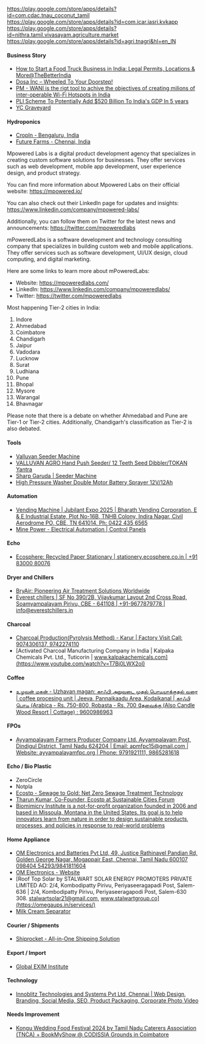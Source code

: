 
https://play.google.com/store/apps/details?id=com.cdac.tnau_coconut_tamil  
https://play.google.com/store/apps/details?id=com.icar.iasri.kvkapp  
https://play.google.com/store/apps/details?id=nithra.tamil.vivasayam.agriculture.market  
https://play.google.com/store/apps/details?id=agri.tnagri&hl=en_IN  

#### Business Story
- [How to Start a Food Truck Business in India: Legal Permits, Locations & More@TheBetterIndia](https://www.thebetterindia.com/243328/how-to-start-food-truck-license-permits-vehicle-cuisine-business-profits-india-gop94/)
- [Dosa Inc – Wheeled To Your Doorstep!](http://www.dosainc.in/)
- [PM - WANI is the rigt tool to achive the objectives of creating milions of inter-operable Wi-Fi Hotspots in India](https://www.firstpost.com/tech/news-analysis/pm-wani-is-the-right-tool-to-achieve-the-objectives-of-creating-millions-of-inter-operable-wi-fi-hotspots-in-india-consumer-voice-advisor-9122981.html)
- [PLI Scheme To Potentially Add $520 Billion To India's GDP In 5 years](https://swarajyamag.com/insta/pli-scheme-to-potentially-add-520-billion-to-gdp-in-5-years-report)
- [YC Graveyard](https://ycgraveyard.iamwillwang.com/)

#### Hydroponics
- [CropIn - Bengaluru, India](https://www.cropin.com/)  
- [Future Farms - Chennai, India](https://www.business.futurefarms.in/)  

Mpowered Labs is a digital product development agency that specializes in creating custom software solutions for businesses. They offer services such as web development, mobile app development, user experience design, and product strategy.

You can find more information about Mpowered Labs on their official website: https://mpowered.io/

You can also check out their LinkedIn page for updates and insights: https://www.linkedin.com/company/mpowered-labs/

Additionally, you can follow them on Twitter for the latest news and announcements: https://twitter.com/mpoweredlabs

mPoweredLabs is a software development and technology consulting company that specializes in building custom web and mobile applications. They offer services such as software development, UI/UX design, cloud computing, and digital marketing.

Here are some links to learn more about mPoweredLabs:
* Website: https://mpoweredlabs.com/  
* LinkedIn: https://www.linkedin.com/company/mpoweredlabs/
* Twitter: https://twitter.com/mpoweredlabs

Most happening Tier-2 cities in India:
1. Indore 
2. Ahmedabad 
3. Coimbatore 
4. Chandigarh 
5. Jaipur 
6. Vadodara 
7. Lucknow 
8. Surat 
9. Ludhiana 
10. Pune 
11. Bhopal
12. Mysore
13. Warangal 
14. Bhavnagar 

Please note that there is a debate on whether Ahmedabad and Pune are Tier-1 or Tier-2 cities. Additionally, Chandigarh's classification as Tier-2 is also debated. 

#### Tools
- [Valluvan Seeder Machine](https://yantratools.com/product/Valluvan-Manual-Push-Type-Seeder-Dibbler-machine-Single-Box-5wqlw?srsltid=AfmBOookYMFll-IjuXGfs36fseqxeJb8Bp61L8P23JinsEgt06QE-yCZ)
- [VALLUVAN AGRO Hand Push Seeder/ 12 Teeth Seed Dibbler/TOKAN Yantra](https://www.amazon.in/VALLUVAN-AGRO-Seeder-Dibbler-Yantra/dp/B0CNLQRJVL)
- [Sharp Garuda | Seeder Machine](https://www.flipkart.com/sharp-garuda-agriculture-manual-seeder-seed-sowing-machine-tool-single-drum-roller-planter-garden-tool-kit/p/itm7273549a05e81?pid=GTSHF6X9V6ZJEBXP&lid=LSTGTSHF6X9V6ZJEBXP18AWJT&marketplace=FLIPKART&hl_lid=&store=h1m%2Fum7%2Fyse)
- [High Pressure Washer Double Motor Battery Sprayer 12V/12Ah](https://yantratools.com/product/High-Pressure-Washer-Double-Motor-Battery-Sprayer-12V12Ah-Dd3jG)

#### Automation
- [Vending Machine | Jubilant Expo 2025 | Bharath Vending Corporation, E & E Industrial Estate, Plot No-16B, TNHB Colony, Indira Nagar, Civil Aerodrome PO, CBE, TN 641014, Ph: 0422 435 6565](https://www.youtube.com/watch?v=wnEDVfAt5hM)
- [Mine Power - Electrical Automation | Control Panels](https://minepower.in/)

#### Echo
- [Ecosphere: Recycled Paper Stationary | stationery.ecosphere.co.in | +91 83000 80076](https://youtu.be/wnEDVfAt5hM?t=706)

#### Dryer and Chillers
- [BryAir: Pioneering Air Treatment Solutions Worldwide](https://www.bryair.com/about-us/)
- [Everest chillers | SF No 390/2B, Vijaykumar Layout 2nd Cross Road, Soamyampalayam Pirivu, CBE - 641108 | +91-9677879778 | info@everestchillers.in](https://www.everestchillers.in/blog)

#### Charcoal
- [Charcoal Production(Pyrolysis Method) - Karur | Factory Visit Call: 9074306137, 9742274110](https://www.youtube.com/watch?v=OhLZ7Iw4pgw)
- [Activated Charcoal Manufacturing Company in India | Kalpaka Chemicals Pvt. Ltd., Tuticorin | www.kalpakachemicals.com](https://www.youtube.com/watch?v=T7Bj0LWX2oI)

#### Coffee
- [உழவன் மகன் - Uzhavan magan: காஃபி அறுவடை முதல் பொடியாக்குதல் வரை | coffee procesing unit |  Jeeva, Pannaikaadu Area, Kodaikanal | காஃபி பொடி (Arabica - Rs. 750-800, Robasta - Rs. 700 தேவைக்கு (Also Candle Wood Resort | Cottage) : 9600986963](https://www.youtube.com/watch?v=T3p3eeqD3Mw)

#### FPOs
- [Ayyampalayam Farmers Producer Company Ltd. Ayyampalayam Post, Dindigul District, Tamil Nadu 624204 | Email: apmfpc15@gmail.com | Website: ayyampalayamfpc.org | Phone: 9791921111, 9865281618](https://coconutboard.gov.in/docs/icj/icj-2024-12.pdf)

#### Echo / Bio Plastic
- ZeroCircle
- Notpla
- [Ecostp - Sewage to Gold: Net Zero Sewage Treatment Technology](https://www.ecostp.com/)
- [Tharun Kumar, Co-Founder, Ecostp at Sustainable Cities Forum](https://www.youtube.com/watch?v=CrFtr0dP_3A)
- [Biomimicry Institute is a not-for-profit organization founded in 2006 and based in Missoula, Montana in the United States. Its goal is to help innovators learn from nature in order to design sustainable products, processes, and policies in response to real-world problems](https://biomimicry.org/)

#### Home Appliance
- [OM Electronics and Batteries Pvt Ltd, 49, Justice Rathinavel Pandian Rd, Golden George Nagar, Mogappair East, Chennai, Tamil Nadu 600107 098404 54293/9841811604](https://www.youtube.com/watch?v=lxoh2C3Aag4)
- [OM Electronics - Website](https://omelectronics.in/product/omega-digital-ups-with-lithium-battery-1550v/?srsltid=AfmBOopXRa7mvpRTqX4wp7-Xj-fczGhFzidGGLHGbcjSpc2tbsJyZs34)
- [Roof Top Solar by STALWART SOLAR ENERGY PROMOTERS PRIVATE LIMITED AO: 2/4, Kombodipatty Pirivu, Periyaseeragapadi Post, Salem-636 | 2/4, Kombodipatty Pirivu, Periyaseeragapodi Post, Salem-630 308. stalwartsolar21@gmail.com, www.stalwartgroup.co](https://omegaups.in/services/)
- [Milk Cream Separator](https://www.toolsvilla.com/electric-milk-cream-separator-60-lph)

#### Courier / Shipments
- [Shiprocket - All-in-One Shipping Solution](https://www.shiprocket.in)

#### Export / Import
- [Global EXIM Institute](https://globaleximinstitute.com/)

#### Technology
- [Innoblitz Technologies and Systems Pvt Ltd, Chennai | Web Design, Branding, Social Media, SEO, Product Packaging, Corporate Photo Video](https://innoblitz.global/services)

#### Needs Improvement
- [Kongu Wedding Food Festival 2024 by Tamil Nadu Caterers Association (TNCA) + BookMyShow @ CODISSIA Grounds in Coimbatore](https://www.thehindu.com/news/national/tamil-nadu/kongu-wedding-food-festival-2024-organisers-ordered-to-pay-1-lakh-compensation-to-woman-attendee-for-poor-event-management/article69546331.ece)
